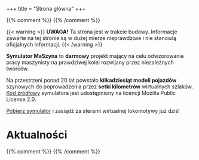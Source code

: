 +++
title = "Strona główna"
+++



{{% comment %}} <!-- Enter page contents here --> {{% /comment %}}

{{< warning >}}
**UWAGA!**
Ta strona jest w trakcie budowy.
Informacje zawarte na tej stronie są w dużej mierze nieprawdziwe i nie stanowią oficjalnych informacji.
{{< /warning >}}

**Symulator MaSzyna** to **darmowy** projekt mający na celu odwzorowanie pracy maszynisty na prawdziwej kolei rozwijany przez niezależnych twórców.

Na przestrzeni ponad 20 lat powstało **kilkadziesiąt modeli pojazdów** szynowych do poprowadzenia przez **setki kilometrów** wirtualnych szlaków.
[Kod źródłowy](https://github.com/eu07/maszyna) symulatora jest udostępniony na licencji Mozilla Public License 2.0.

[Pobierz symulator](download/) i zasiądź za sterami wirtualnej lokomotywy już dziś!

# Aktualności
{{% comment %}} <!-- Filled by themes/maszyna/layouts/index.html --> {{% /comment %}}